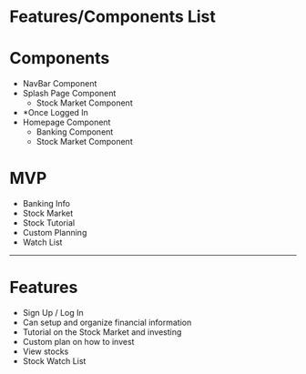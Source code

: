 # **Features/Components List**

# **Components**

- NavBar Component
- Splash Page Component
    - Stock Market Component
- *Once Logged In
- Homepage Component
    - Banking Component
    - Stock Market Component


# **MVP** 

- Banking Info
- Stock Market
- Stock Tutorial
- Custom Planning
- Watch List

---

# **Features**

- Sign Up / Log In
- Can setup and organize financial information
- Tutorial on the Stock Market and investing
- Custom plan on how to invest
- View stocks
- Stock Watch List